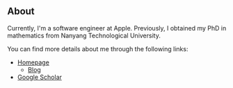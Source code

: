 ## About

Currently, I'm a software engineer at Apple. Previously, I obtained my
PhD in mathematics from Nanyang Technological University.

You can find more details about me through the following links:

- [Homepage](https://a-wozniakowski.github.io/)
  - [Blog](https://a-wozniakowski.github.io/blog/)
- [Google Scholar](https://scholar.google.com/citations?user=lDe0nKgAAAAJ&hl=en)

